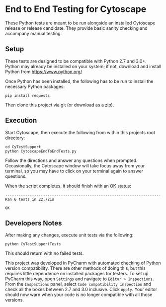 # End to End Testing for Cytoscape

These Python tests are meant to be run alongside an installed Cytoscape release or release candidate. They provide basic sanity checking and accompany manual testing.

## Setup

These tests are designed to be compatible with Python 2.7 and 3.0+. Python may already be installed on your system; if not, download and install Python from https://www.python.org/

Once Python has been installed, the following has to be run to install the necessary Python packages:

```
pip install requests
```

Then clone this project via git (or download as a zip).

## Execution

Start Cytoscape, then execute the following from within this projects root directory:

```
cd CyTestSupport
python CytoscapeEndToEndTests.py 
```

Follow the directions and answer any questions when prompted. Occasionally, the Cytoscape window will take focus away from your terminal, so you may have to click on your terminal again to answer questions.

When the script completes, it should finish with an OK status:

```
----------------------------------------------------------------------
Ran 6 tests in 22.721s

OK
```

## Developers Notes

After making any changes, execute unit tests via the following:

```
python CyTestSupportTests
```

This should return with no failed tests.

This project was developed in PyCharm with automated checking of Python version compatibility. There are other methods of doing this, but this requires little dependence on installed packages for testers. To set up PyCharm this way, open `Settings` and navigate to `Editor > Inspections`. From the `Inspections` panel, select `Code compatibility inspection` and check all the boxes between 2.7 and 3.0 inclusive. Click `Apply`. Your editor should now warn when your code is no longer compatible with all those versions.



